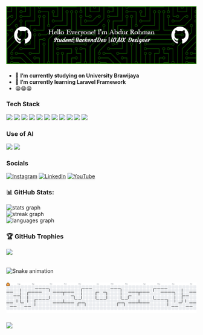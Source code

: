 ## ![Bang Oman](img/new-header.png)



<!--
**rohmansyh/rohmansyh** is a ✨ _special_ ✨ repository because its `README.md` (this file) appears on your GitHub profile.

Here are some ideas to get you started:

- 🔭 I’m currently working on ...
- 🌱 I’m currently learning ...
- 👯 I’m looking to collaborate on ...
- 🤔 I’m looking for help with ...
- 💬 Ask me about ...
- 📫 How to reach me: ...
- 😄 Pronouns: ...
- ⚡ Fun fact: ...
-->

- 🔭 **I’m currently studying on University Brawijaya**
- 🌱 **I’m currently learning Laravel Framework**
- 😁😁😁

### Tech Stack

<img src="https://img.shields.io/badge/HTML5-E34F26?style=for-the-badge&logo=html5&logoColor=white" /> <img src="https://img.shields.io/badge/CSS3-1572B6?style=for-the-badge&logo=css3&logoColor=white" /> <img src="https://img.shields.io/badge/JavaScript-323330?style=for-the-badge&logo=javascript&logoColor=F7DF1E" /> <img src="https://img.shields.io/badge/PHP-777BB4?style=for-the-badge&logo=php&logoColor=white" /> <img src="https://img.shields.io/badge/Dart-0175C2?style=for-the-badge&logo=dart&logoColor=white" /> <img src="https://img.shields.io/badge/Laravel-FF2D20?style=for-the-badge&logo=laravel&logoColor=white" /> <img src="https://img.shields.io/badge/Flutter-02569B?style=for-the-badge&logo=flutter&logoColor=white" /> <img src="https://img.shields.io/badge/MySQL-005C84?style=for-the-badge&logo=mysql&logoColor=white" /> <img src="https://img.shields.io/badge/phpmyadmin-6C78AF?style=for-the-badge&logo=phpmyadmin&logoColor=white" /> <img src="https://img.shields.io/badge/Canva-%2300C4CC.svg?&style=for-the-badge&logo=Canva&logoColor=white" /> <img src="https://img.shields.io/badge/Figma-F24E1E?style=for-the-badge&logo=figma&logoColor=white" />

### Use of AI

<img src="https://img.shields.io/badge/ChatGPT-74aa9c?style=for-the-badge&logo=openai&logoColor=white" /> <img src="https://img.shields.io/badge/Google%20Gemini-8E75B2?style=for-the-badge&logo=googlegemini&logoColor=white" />

### Socials

[![Instagram](https://img.shields.io/badge/Instagram-%23E4405F.svg?logo=Instagram&logoColor=white)](https://instagram.com/abdrhmn.ssj) [![LinkedIn](https://img.shields.io/badge/LinkedIn-%230077B5.svg?logo=linkedin&logoColor=white)](https://www.linkedin.com/in/abdur-rohman-syah-sjadja-ah-5a037b289/) [![YouTube](https://img.shields.io/badge/YouTube-%23FF0000.svg?logo=YouTube&logoColor=white)](https://youtube.com/abdurrohmansyahs4235)

### 📊 GitHub Stats:
<div align="left">
  <img src="https://github-readme-stats.vercel.app/api?username=rohmansyh&hide_title=false&hide_rank=false&show_icons=true&include_all_commits=true&count_private=true&disable_animations=false&theme=aura&locale=en&hide_border=false" height="200" alt="stats graph" /> <br>
  <img src="https://streak-stats.demolab.com?user=rohmansyh&locale=en&mode=daily&theme=aura&hide_border=false&border_radius=6" height="190" alt="streak graph" /> <br>
  <img src="https://github-readme-stats.vercel.app/api/top-langs?username=rohmansyh&locale=en&hide_title=false&layout=compact&card_width=320&langs_count=5&theme=aura&hide_border=false" height="220" alt="languages graph"  />
  
</div>

### 🏆 GitHub Trophies
![](https://github-profile-trophy.vercel.app/?username=rohmansyh&theme=radical&no-frame=false&no-bg=true&margin-w=4)



<!-- Proudly created with GPRM ( https://gprm.itsvg.in ) -->

<br clear="both">

<img src="https://raw.githubusercontent.com/rohmansyh/rohmansyh/output/snake.svg" alt="Snake animation" />

###

<picture>
  <source media="(prefers-color-scheme: dark)" srcset="https://raw.githubusercontent.com/rohmansyh/rohmansyh/output/pacman-contribution-graph-dark.svg">
  <source media="(prefers-color-scheme: light)" srcset="https://raw.githubusercontent.com/rohmansyh/rohmansyh/output/pacman-contribution-graph.svg">
  <img alt="pacman contribution graph" src="https://raw.githubusercontent.com/rohmansyh/rohmansyh/output/pacman-contribution-graph.svg">
</picture>

###

###

<img align="" height="300" src="https://i.pinimg.com/originals/26/e7/6a/26e76a2a01f647fd16795a973b332606.gif">

###